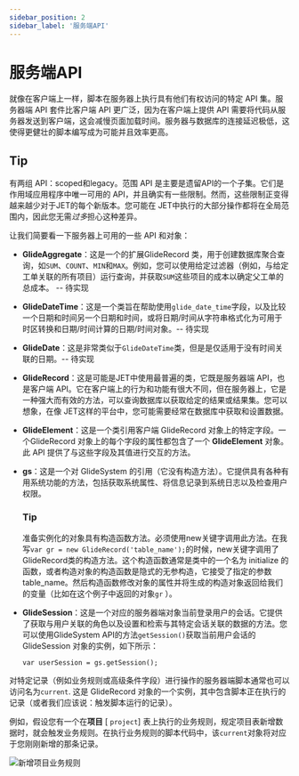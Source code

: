 ```yaml
---
sidebar_position: 2
sidebar_label: '服务端API'
---
```

# 服务端API

就像在客户端上一样，脚本在服务器上执行具有他们有权访问的特定 API 集。服务器端 API 套件比客户端 API 更广泛，因为在客户端上提供 API 需要将代码从服务器发送到客户端，这会减慢页面加载时间。服务器与数据库的连接延迟极低，这使得更健壮的脚本编写成为可能并且效率更高。

## Tip

有两组 API：scoped和legacy。范围 API 是主要是遗留API的一个子集。它们是作用域应用程序中唯一可用的 API，并且确实有一些限制。然而，这些限制正变得越来越少对于JET的每个新版本。您可能在 JET中执行的大部分操作都将在全局范围内，因此您无需*过多*担心这种差异。

让我们简要看一下服务器上可用的一些 API 和对象：
- **GlideAggregate**：这是一个的扩展GlideRecord 类，用于创建数据库聚合查询，如`SUM`、`COUNT`、`MIN`和`MAX`。例如，您可以使用给定过滤器（例如，与给定工单关联的所有项目）运行查询，并获取`SUM`这些项目的成本以确定父工单的总成本。 -- 待实现
- **GlideDateTime**：这是一个类旨在帮助使用`glide_date_time`字段，以及比较一个日期和时间另一个日期和时间，或将日期/时间从字符串格式化为可用于时区转换和日期/时间计算的日期/时间对象。-- 待实现
- **GlideDate**：这是非常类似于`GlideDateTime`类，但是是仅适用于没有时间关联的日期。-- 待实现
- **GlideRecord**：这是可能是JET中使用最普遍的类，它既是服务器端 API，也是客户端 API。它在客户端上的行为和功能有很大不同，但在服务器上，它是一种强大而有效的方法，可以查询数据库以获取给定的结果或结果集。您可以想象，在像 JET这样的平台中，您可能需要经常在数据库中获取和设置数据。
- **GlideElement**：这是一个类引用客户端 GlideRecord 对象上的特定字段。一个GlideRecord 对象上的每个字段的属性都包含了一个 **GlideElement** 对象。此 API 提供了与这些字段及其值进行交互的方法。
- **gs**：这是一个对 GlideSystem 的引用（它没有构造方法）。它提供具有各种有用系统功能的方法，包括获取系统属性、将信息记录到系统日志以及检查用户权限。

  ### Tip

  准备实例化的对象具有构造函数方法。必须使用new关键字调用此方法。在我写`var gr = new GlideRecord('table_name');`的时候，new关键字调用了GlideRecord类的构造方法。这个构造函数通常是类中的一个名为 initialize 的函数，或者构造对象的构造函数是隐式的无参构造，它接受了指定的参数table_name。然后构造函数修改对象的属性并将生成的构造对象返回给我们的变量（比如在这个例子中返回的对象`gr` ）。

- **GlideSession**：这是一个对应的服务器端对象当前登录用户的会话。它提供了获取与用户关联的角色以及设置和检索与其特定会话关联的数据的方法。您可以使用GlideSystem API的方法`getSession()`获取当前用户会话的 GlideSession 对象的实例，如下所示：

  ```
  var userSession = gs.getSession();
  ```

对特定记录（例如业务规则或高级条件字段）进行操作的服务器端脚本通常也可以访问名为`current`. 这是 GlideRecord 对象的一个实例，其中包含脚本正在执行的记录（或者我们应该说：触发脚本运行的记录）。

例如，假设您有一个在**项目** [ `project`] 表上执行的业务规则，规定项目表新增数据时，就会触发业务规则。在执行业务规则的脚本代码中，该`current`对象将对应于您刚刚新增的那条记录。

![新增项目业务规则](/img/business-rules/add-project-business-rules.png)